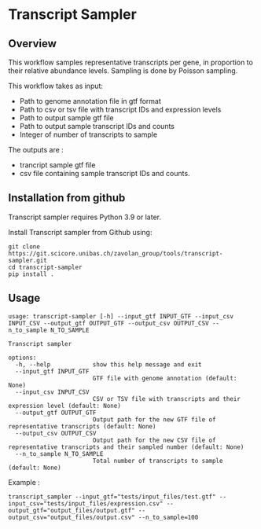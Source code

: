 # Transcript Sampler

## Overview
This workflow samples representative transcripts per gene, in proportion to their relative abundance levels. Sampling is done by Poisson sampling. 

This workflow takes as input:
- Path to genome annotation file in gtf format
- Path to csv or tsv file with transcript IDs and expression levels
- Path to output sample gtf file 
- Path to output sample transcript IDs and counts
- Integer of number of transcripts to sample
 
The outputs are :
- trancript sample gtf file
- csv file containing sample transcript IDs and counts.
 
## Installation from github
Transcript sampler requires Python 3.9 or later.

Install Transcript sampler from Github using:

```
git clone https://git.scicore.unibas.ch/zavolan_group/tools/transcript-sampler.git
cd transcript-sampler
pip install . 
```

## Usage
```
usage: transcript-sampler [-h] --input_gtf INPUT_GTF --input_csv INPUT_CSV --output_gtf OUTPUT_GTF --output_csv OUTPUT_CSV --n_to_sample N_TO_SAMPLE

Transcript sampler

options:
  -h, --help            show this help message and exit
  --input_gtf INPUT_GTF
                        GTF file with genome annotation (default: None)
  --input_csv INPUT_CSV
                        CSV or TSV file with transcripts and their expression level (default: None)
  --output_gtf OUTPUT_GTF
                        Output path for the new GTF file of representative transcripts (default: None)
  --output_csv OUTPUT_CSV
                        Output path for the new CSV file of representative transcripts and their sampled number (default: None)
  --n_to_sample N_TO_SAMPLE
                        Total number of transcripts to sample (default: None)
```

Example : 

`transcript_sampler --input_gtf="tests/input_files/test.gtf" --input_csv="tests/input_files/expression.csv" --output_gtf="output_files/output.gtf" --output_csv="output_files/output.csv" --n_to_sample=100`

